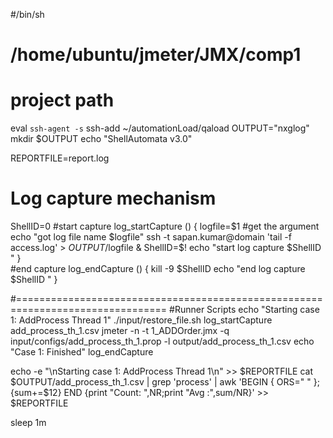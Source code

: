 #/bin/sh
# /home/ubuntu/jmeter/JMX/comp1
# project path

eval `ssh-agent -s`
ssh-add ~/automationLoad/qaload
OUTPUT="nxglog"
mkdir $OUTPUT
echo "ShellAutomata v3.0"

REPORTFILE=report.log

# Log capture mechanism
ShellID=0
#start capture
log_startCapture () {
logfile=$1 #get the argument
echo "got log file name $logfile"
ssh -t sapan.kumar@domain 'tail -f access.log' > $OUTPUT/$logfile &
ShellID=$!
echo "start log capture $ShellID "
}   
#end capture
log_endCapture () {
kill -9 $ShellID
echo "end log capture $ShellID "
}


#================================================================================
#Runner Scripts
echo "Starting case 1: AddProcess Thread 1"
./input/restore_file.sh
log_startCapture add_process_th_1.csv
jmeter -n -t 1_ADDOrder.jmx -q input/configs/add_process_th_1.prop -l output/add_process_th_1.csv 
echo "Case 1: Finished"
log_endCapture

echo -e "\nStarting case 1: AddProcess Thread 1\n" >> $REPORTFILE
cat $OUTPUT/add_process_th_1.csv  | grep 'process' | awk 'BEGIN { ORS=" " }; {sum+=$12} END {print "Count: ",NR;print "Avg :",sum/NR}' >> $REPORTFILE

sleep 1m
